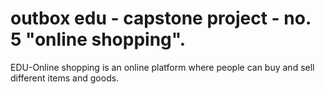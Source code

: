 # outbox edu - capstone project - no. 5 "online shopping".

EDU-Online shopping is an online platform where people can buy and sell different items and goods.
